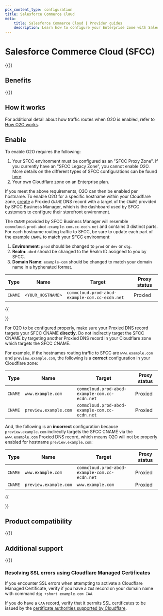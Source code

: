 ```yaml
---
pcx_content_type: configuration
title: Salesforce Commerce Cloud
meta:
    title: Salesforce Commerce Cloud | Provider guides
    description: Learn how to configure your Enterprise zone with Salesforce Commerce Cloud.
---
```


# Salesforce Commerce Cloud (SFCC)

{{<render file="_provider-guide-intro" withParameters="Salesforce Commerce Cloud">}}

## Benefits

{{<render file="_provider-guide-benefits" withParameters="Salesforce Commerce Cloud">}}

## How it works

For additional detail about how traffic routes when O2O is enabled, refer to [How O2O works](/cloudflare-for-platforms/cloudflare-for-saas/saas-customers/how-it-works/).

## Enable

To enable O2O requires the following:
1. Your SFCC environment must be configured as an "SFCC Proxy Zone". If you currently have an "SFCC Legacy Zone", you cannot enable O2O. More details on the different types of SFCC configurations can be found [here](https://help.salesforce.com/s/articleView?id=cc.b2c_ecdn_proxy_zone_faq.htm&type=5).
2. Your own Cloudflare zone on an Enterprise plan.

If you meet the above requirements, O2O can then be enabled per hostname. To enable O2O for a specific hostname within your Cloudflare zone, [create](/dns/manage-dns-records/how-to/create-dns-records/#create-dns-records) a Proxied `CNAME` DNS record with a target of the `CNAME` provided by SFCC Business Manager, which is the dashboard used by SFCC customers to configure their storefront environment.

The `CNAME` provided by SFCC Business Manager will resemble `commcloud.prod-abcd-example-com.cc-ecdn.net` and contains 3 distinct parts. For each hostname routing traffic to SFCC, be sure to update each part of the example `CNAME` to match your SFCC environment:

1. **Environment**: `prod` should be changed to `prod` or `dev` or `stg`.
2. **Realm**: `abcd` should be changed to the Realm ID assigned to you by SFCC.
3. **Domain Name**: `example-com` should be changed to match your domain name in a hyphenated format.

| Type | Name | Target | Proxy status |
| --- | --- | --- | --- |
| `CNAME` | `<YOUR_HOSTNAME>` | `commcloud.prod-abcd-example-com.cc-ecdn.net` | Proxied |

{{<Aside type="note">}}

For O2O to be configured properly, make sure your Proxied DNS record targets your SFCC CNAME **directly**. Do not indirectly target the SFCC CNAME by targeting another Proxied DNS record in your Cloudflare zone which targets the SFCC CNAME.

For example, if the hostnames routing traffic to SFCC are `www.example.com` and `preview.example.com`, the following is a **correct** configuration in your Cloudflare zone:

| Type | Name | Target | Proxy status |
| --- | --- | --- | --- |
| `CNAME` | `www.example.com` | `commcloud.prod-abcd-example-com.cc-ecdn.net` | Proxied |
| `CNAME` | `preview.example.com` | `commcloud.prod-abcd-example-com.cc-ecdn.net` | Proxied |

And, the following is an **incorrect** configuration because `preview.example.com` indirectly targets the SFCC CNAME via the `www.example.com` Proxied DNS record, which means O2O will not be properly enabled for hostname `preview.example.com`:

| Type | Name | Target | Proxy status |
| --- | --- | --- | --- |
| `CNAME` | `www.example.com` | `commcloud.prod-abcd-example-com.cc-ecdn.net` | Proxied |
| `CNAME` | `preview.example.com` | `www.example.com` | Proxied |

{{</Aside>}}

## Product compatibility

{{<render file="_provider-guide-compatibility">}}

## Additional support

{{<render file="_provider-guide-help" withParameters="Salesforce Commerce Cloud">}}

### Resolving SSL errors using Cloudflare Managed Certificates

If you encounter SSL errors when attempting to activate a Cloudflare Managed Certificate, verify if you have a `CAA` record on your domain name with command `dig +short example.com CAA`.

If you do have a `CAA` record, verify that it permits SSL certificates to be issued by the [certificate authorities supported by Cloudflare](/ssl/reference/certificate-authorities/).
